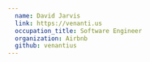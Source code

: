 ```yaml
---
  name: David Jarvis
  link: https://venanti.us
  occupation_title: Software Engineer
  organization: Airbnb
  github: venantius
---
```

